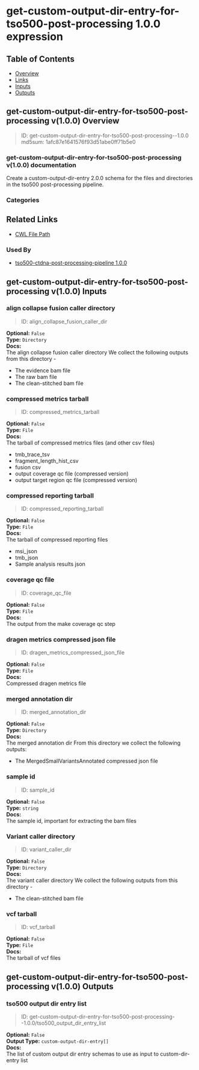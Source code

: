 
get-custom-output-dir-entry-for-tso500-post-processing 1.0.0 expression
=======================================================================

## Table of Contents
  
- [Overview](#get-custom-output-dir-entry-for-tso500-post-processing-v100-overview)  
- [Links](#related-links)  
- [Inputs](#get-custom-output-dir-entry-for-tso500-post-processing-v100-inputs)  
- [Outputs](#get-custom-output-dir-entry-for-tso500-post-processing-v100-outputs)  


## get-custom-output-dir-entry-for-tso500-post-processing v(1.0.0) Overview



  
> ID: get-custom-output-dir-entry-for-tso500-post-processing--1.0.0  
> md5sum: 1afc87e1641576f93d51abe0ff71b5e0

### get-custom-output-dir-entry-for-tso500-post-processing v(1.0.0) documentation
  
Create a custom-output-dir-entry 2.0.0 schema for the files and directories in the tso500 post-processing pipeline.

### Categories
  


## Related Links
  
- [CWL File Path](../../../../../../expressions/get-custom-output-dir-entry-for-tso500-post-processing/1.0.0/get-custom-output-dir-entry-for-tso500-post-processing__1.0.0.cwl)  


### Used By
  
- [tso500-ctdna-post-processing-pipeline 1.0.0](../../../workflows/tso500-ctdna-post-processing-pipeline/1.0.0/tso500-ctdna-post-processing-pipeline__1.0.0.md)  

  


## get-custom-output-dir-entry-for-tso500-post-processing v(1.0.0) Inputs

### align collapse fusion caller directory



  
> ID: align_collapse_fusion_caller_dir
  
**Optional:** `False`  
**Type:** `Directory`  
**Docs:**  
The align collapse fusion caller directory
We collect the following outputs from this directory -
* The evidence bam file
* The raw bam file
* The clean-stitched bam file


### compressed metrics tarball



  
> ID: compressed_metrics_tarball
  
**Optional:** `False`  
**Type:** `File`  
**Docs:**  
The tarball of compressed metrics files (and other csv files)
* tmb_trace_tsv
* fragment_length_hist_csv
* fusion csv
* output coverage qc file (compressed version)
* output target region qc file (compressed version)


### compressed reporting tarball



  
> ID: compressed_reporting_tarball
  
**Optional:** `False`  
**Type:** `File`  
**Docs:**  
The tarball of compressed reporting files
* msi_json
* tmb_json
* Sample analysis results json


### coverage qc file



  
> ID: coverage_qc_file
  
**Optional:** `False`  
**Type:** `File`  
**Docs:**  
The output from the make coverage qc step


### dragen metrics compressed json file



  
> ID: dragen_metrics_compressed_json_file
  
**Optional:** `False`  
**Type:** `File`  
**Docs:**  
Compressed dragen metrics file


### merged annotation dir



  
> ID: merged_annotation_dir
  
**Optional:** `False`  
**Type:** `Directory`  
**Docs:**  
The merged annotation dir
From this directory we collect the following outputs:
* The MergedSmallVariantsAnnotated compressed json file


### sample id



  
> ID: sample_id
  
**Optional:** `False`  
**Type:** `string`  
**Docs:**  
The sample id, important for extracting the bam files


### Variant caller directory



  
> ID: variant_caller_dir
  
**Optional:** `False`  
**Type:** `Directory`  
**Docs:**  
The variant caller directory
We collect the following outputs from this directory -
* The clean-stitched bam file


### vcf tarball



  
> ID: vcf_tarball
  
**Optional:** `False`  
**Type:** `File`  
**Docs:**  
The tarball of vcf files

  


## get-custom-output-dir-entry-for-tso500-post-processing v(1.0.0) Outputs

### tso500 output dir entry list



  
> ID: get-custom-output-dir-entry-for-tso500-post-processing--1.0.0/tso500_output_dir_entry_list  

  
**Optional:** `False`  
**Output Type:** `custom-output-dir-entry[]`  
**Docs:**  
The list of custom output dir entry schemas to use as input to custom-dir-entry list
  

  

